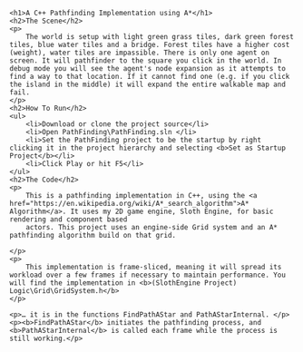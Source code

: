 
    <h1>A C++ Pathfinding Implementation using A*</h1>
    <h2>The Scene</h2>
    <p>
        The world is setup with light green grass tiles, dark green forest tiles, blue water tiles and a bridge. Forest tiles have a higher cost (weight), water tiles are impassible. There is only one agent on screen. It will pathfinder to the square you click in the world. In debug mode you will see the agent's node expansion as it attempts to find a way to that location. If it cannot find one (e.g. if you click the island in the middle) it will expand the entire walkable map and fail.
    </p>
    <h2>How To Run</h2>
    <ul>
        <li>Download or clone the project source</li>
        <li>Open PathFinding\PathFinding.sln </li>
        <li>Set the PathFinding project to be the startup by right clicking it in the project hierarchy and selecting <b>Set as Startup Project</b></li>
        <li>Click Play or hit F5</li>
    </ul>
    <h2>The Code</h2>
    <p>
        This is a pathfinding implementation in C++, using the <a href="https://en.wikipedia.org/wiki/A*_search_algorithm">A* Algorithm</a>. It uses my 2D game engine, Sloth Engine, for basic rendering and component based
        actors. This project uses an engine-side Grid system and an A* pathfinding algorithm build on that grid.

    </p>
    <p>
        This implementation is frame-sliced, meaning it will spread its workload over a few frames if necessary to maintain performance. You will find the implementation in <b>(SlothEngine Project) Logic\Grid\GridSystem.h</b>
    </p>

    <p>… it is in the functions FindPathAStar and PathAStarInternal. </p>
    <p><b>FindPathAStar</b> initiates the pathfinding process, and <b>PathAStarInternal</b> is called each frame while the process is still working.</p>
